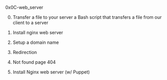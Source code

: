 0x0C-web_server

0. Transfer a file to your server
 a Bash script that transfers a file from our client to a server

1. Install nginx web server

2. Setup a domain name

3. Redirection

4. Not found page 404

5. Install Nginx web server (w/ Puppet)
